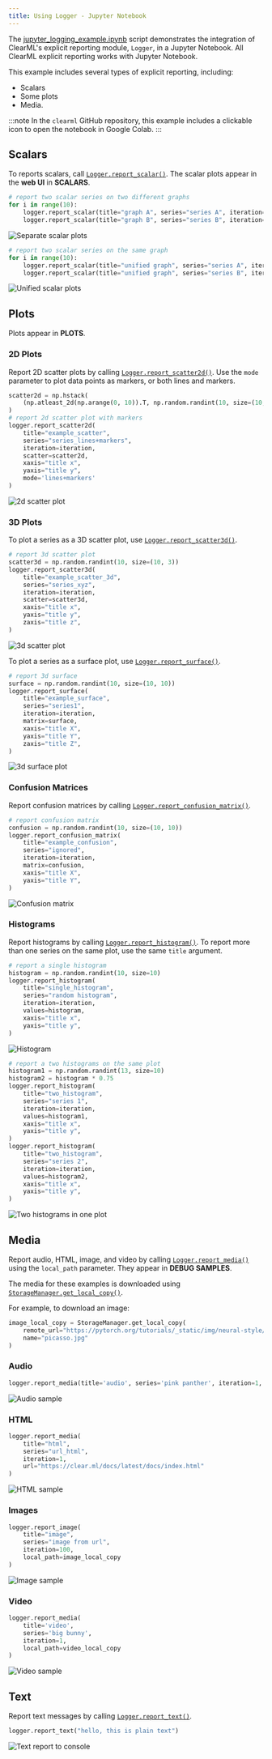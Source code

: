 ```yaml
---
title: Using Logger - Jupyter Notebook
---
```


The [jupyter_logging_example.ipynb](https://github.com/clearml/clearml/blob/master/examples/reporting/jupyter_logging_example.ipynb) 
script demonstrates the integration of ClearML's explicit reporting module, `Logger`, in a Jupyter Notebook. All ClearML 
explicit reporting works with Jupyter Notebook. 

This example includes several types of explicit reporting, including: 
* Scalars
* Some plots 
* Media.

:::note
In the ``clearml`` GitHub repository, this example includes a clickable icon to open the notebook in Google Colab.
:::

## Scalars

To reports scalars, call [`Logger.report_scalar()`](../../references/sdk/logger.md#report_scalar). 
The scalar plots appear in the **web UI** in **SCALARS**.

```python
# report two scalar series on two different graphs
for i in range(10):
    logger.report_scalar(title="graph A", series="series A", iteration=i, value=1./(i+1))
    logger.report_scalar(title="graph B", series="series B", iteration=i, value=10./(i+1))
```

![Separate scalar plots](../../img/colab_explicit_reporting_01.png)

```python
# report two scalar series on the same graph
for i in range(10):
    logger.report_scalar(title="unified graph", series="series A", iteration=i, value=1./(i+1))
    logger.report_scalar(title="unified graph", series="series B", iteration=i, value=10./(i+1))
```    

![Unified scalar plots](../../img/colab_explicit_reporting_02.png)

## Plots

Plots appear in **PLOTS**.

### 2D Plots

Report 2D scatter plots by calling [`Logger.report_scatter2d()`](../../references/sdk/logger.md#report_scatter2d). 
Use the `mode` parameter to plot data points as markers, or both lines and markers.

```python
scatter2d = np.hstack(
    (np.atleast_2d(np.arange(0, 10)).T, np.random.randint(10, size=(10, 1)))
)
# report 2d scatter plot with markers
logger.report_scatter2d(
    title="example_scatter",
    series="series_lines+markers",
    iteration=iteration,
    scatter=scatter2d,
    xaxis="title x",
    yaxis="title y",
    mode='lines+markers'
)
```

![2d scatter plot](../../img/colab_explicit_reporting_04.png)

### 3D Plots

To plot a series as a 3D scatter plot, use [`Logger.report_scatter3d()`](../../references/sdk/logger.md#report_scatter3d).

```python
# report 3d scatter plot
scatter3d = np.random.randint(10, size=(10, 3))
logger.report_scatter3d(
    title="example_scatter_3d",
    series="series_xyz",
    iteration=iteration,
    scatter=scatter3d,
    xaxis="title x",
    yaxis="title y",
    zaxis="title z",
)
```

![3d scatter plot](../../img/colab_explicit_reporting_05.png)

To plot a series as a surface plot, use [`Logger.report_surface()`](../../references/sdk/logger.md#report_surface).

```python
# report 3d surface
surface = np.random.randint(10, size=(10, 10))
logger.report_surface(
    title="example_surface",
    series="series1",
    iteration=iteration,
    matrix=surface,
    xaxis="title X",
    yaxis="title Y",
    zaxis="title Z",
)
```

![3d surface plot](../../img/colab_explicit_reporting_06.png)

### Confusion Matrices

Report confusion matrices by calling [`Logger.report_confusion_matrix()`](../../references/sdk/logger.md#report_confusion_matrix).

```python
# report confusion matrix
confusion = np.random.randint(10, size=(10, 10))
logger.report_confusion_matrix(
    title="example_confusion",
    series="ignored",
    iteration=iteration,
    matrix=confusion,
    xaxis="title X",
    yaxis="title Y",
)
```   

![Confusion matrix](../../img/colab_explicit_reporting_03.png)

### Histograms

Report histograms by calling [`Logger.report_histogram()`](../../references/sdk/logger.md#report_histogram). 
To report more than one series on the same plot, use the same `title` argument.

```python
# report a single histogram
histogram = np.random.randint(10, size=10)
logger.report_histogram(
    title="single_histogram",
    series="random histogram",
    iteration=iteration,
    values=histogram,
    xaxis="title x",
    yaxis="title y",
)
```
    
![Histogram](../../img/colab_explicit_reporting_12.png)
    
```python
# report a two histograms on the same plot
histogram1 = np.random.randint(13, size=10)
histogram2 = histogram * 0.75
logger.report_histogram(
    title="two_histogram",
    series="series 1",
    iteration=iteration,
    values=histogram1,
    xaxis="title x",
    yaxis="title y",
)
logger.report_histogram(
    title="two_histogram",
    series="series 2",
    iteration=iteration,
    values=histogram2,
    xaxis="title x",
    yaxis="title y",
)
```

![Two histograms in one plot](../../img/colab_explicit_reporting_07.png)

## Media

Report audio, HTML, image, and video by calling [`Logger.report_media()`](../../references/sdk/logger.md#report_media) 
using the `local_path` parameter. They appear in **DEBUG SAMPLES**.

The media for these examples is downloaded using [`StorageManager.get_local_copy()`](../../references/sdk/storage.md#storagemanagerget_local_copy).

For example, to download an image:

```python
image_local_copy = StorageManager.get_local_copy(
    remote_url="https://pytorch.org/tutorials/_static/img/neural-style/picasso.jpg",
    name="picasso.jpg"
)
```

### Audio

```python
logger.report_media(title='audio', series='pink panther', iteration=1, local_path=audio_local_copy)
``` 

![Audio sample](../../img/colab_explicit_reporting_08.png)

### HTML

```python
logger.report_media(
    title="html", 
    series="url_html", 
    iteration=1, 
    url="https://clear.ml/docs/latest/docs/index.html"
)
```

![HTML sample](../../img/colab_explicit_reporting_09.png)

### Images

```python
logger.report_image(
    title="image", 
    series="image from url", 
    iteration=100, 
    local_path=image_local_copy
)
```

![Image sample](../../img/colab_explicit_reporting_10.png)

### Video

```python
logger.report_media(
    title='video', 
    series='big bunny', 
    iteration=1, 
    local_path=video_local_copy
)
```

![Video sample](../../img/colab_explicit_reporting_11.png)

## Text

Report text messages by calling [`Logger.report_text()`](../../references/sdk/logger.md#report_text). 

```python
logger.report_text("hello, this is plain text")
```    

![Text report to console](../../img/colab_explicit_reporting_13.png)